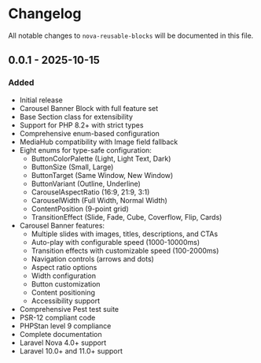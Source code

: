 # Changelog

All notable changes to `nova-reusable-blocks` will be documented in this file.

## 0.0.1 - 2025-10-15

### Added

- Initial release
- Carousel Banner Block with full feature set
- Base Section class for extensibility
- Support for PHP 8.2+ with strict types
- Comprehensive enum-based configuration
- MediaHub compatibility with Image field fallback
- Eight enums for type-safe configuration:
  - ButtonColorPalette (Light, Light Text, Dark)
  - ButtonSize (Small, Large)
  - ButtonTarget (Same Window, New Window)
  - ButtonVariant (Outline, Underline)
  - CarouselAspectRatio (16:9, 21:9, 3:1)
  - CarouselWidth (Full Width, Normal Width)
  - ContentPosition (9-point grid)
  - TransitionEffect (Slide, Fade, Cube, Coverflow, Flip, Cards)
- Carousel Banner features:
  - Multiple slides with images, titles, descriptions, and CTAs
  - Auto-play with configurable speed (1000-10000ms)
  - Transition effects with customizable speed (100-2000ms)
  - Navigation controls (arrows and dots)
  - Aspect ratio options
  - Width configuration
  - Button customization
  - Content positioning
  - Accessibility support
- Comprehensive Pest test suite
- PSR-12 compliant code
- PHPStan level 9 compliance
- Complete documentation
- Laravel Nova 4.0+ support
- Laravel 10.0+ and 11.0+ support
